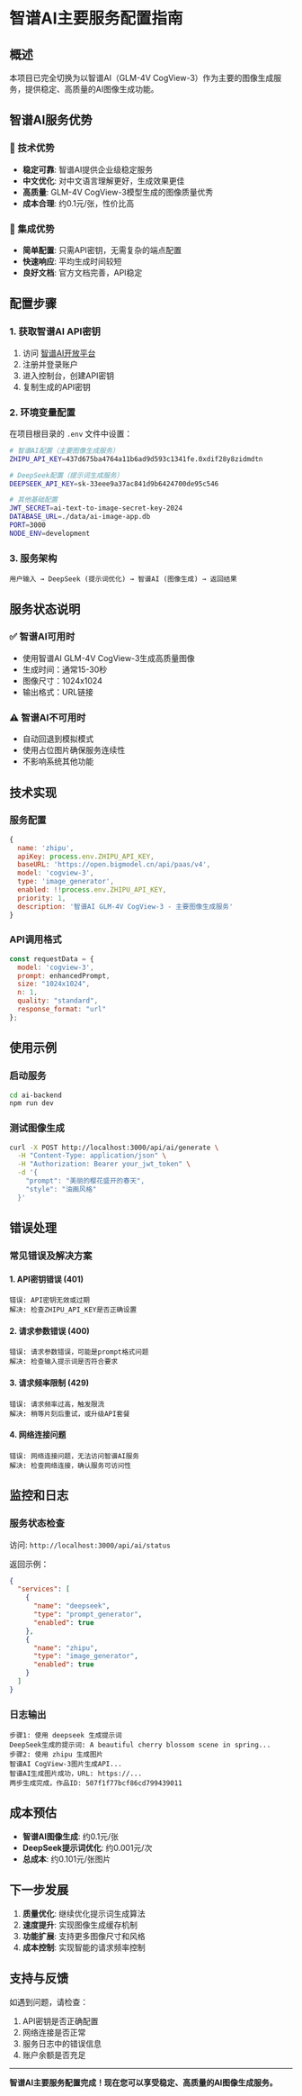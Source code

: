 # 智谱AI主要服务配置指南

## 概述

本项目已完全切换为以智谱AI（GLM-4V CogView-3）作为主要的图像生成服务，提供稳定、高质量的AI图像生成功能。

## 智谱AI服务优势

### 🎯 技术优势
- **稳定可靠**: 智谱AI提供企业级稳定服务
- **中文优化**: 对中文语言理解更好，生成效果更佳
- **高质量**: GLM-4V CogView-3模型生成的图像质量优秀
- **成本合理**: 约0.1元/张，性价比高

### 🚀 集成优势
- **简单配置**: 只需API密钥，无需复杂的端点配置
- **快速响应**: 平均生成时间较短
- **良好文档**: 官方文档完善，API稳定

## 配置步骤

### 1. 获取智谱AI API密钥

1. 访问 [智谱AI开放平台](https://open.bigmodel.cn/)
2. 注册并登录账户
3. 进入控制台，创建API密钥
4. 复制生成的API密钥

### 2. 环境变量配置

在项目根目录的 `.env` 文件中设置：

```bash
# 智谱AI配置（主要图像生成服务）
ZHIPU_API_KEY=437d675ba4764a11b6ad9d593c1341fe.0xdif28y8zidmdtn

# DeepSeek配置（提示词生成服务）
DEEPSEEK_API_KEY=sk-33eee9a37ac841d9b6424700de95c546

# 其他基础配置
JWT_SECRET=ai-text-to-image-secret-key-2024
DATABASE_URL=./data/ai-image-app.db
PORT=3000
NODE_ENV=development
```

### 3. 服务架构

```
用户输入 → DeepSeek (提示词优化) → 智谱AI (图像生成) → 返回结果
```

## 服务状态说明

### ✅ 智谱AI可用时
- 使用智谱AI GLM-4V CogView-3生成高质量图像
- 生成时间：通常15-30秒
- 图像尺寸：1024x1024
- 输出格式：URL链接

### ⚠️ 智谱AI不可用时
- 自动回退到模拟模式
- 使用占位图片确保服务连续性
- 不影响系统其他功能

## 技术实现

### 服务配置
```javascript
{
  name: 'zhipu',
  apiKey: process.env.ZHIPU_API_KEY,
  baseURL: 'https://open.bigmodel.cn/api/paas/v4',
  model: 'cogview-3',
  type: 'image_generator',
  enabled: !!process.env.ZHIPU_API_KEY,
  priority: 1,
  description: '智谱AI GLM-4V CogView-3 - 主要图像生成服务'
}
```

### API调用格式
```javascript
const requestData = {
  model: 'cogview-3',
  prompt: enhancedPrompt,
  size: "1024x1024",
  n: 1,
  quality: "standard",
  response_format: "url"
};
```

## 使用示例

### 启动服务
```bash
cd ai-backend
npm run dev
```

### 测试图像生成
```bash
curl -X POST http://localhost:3000/api/ai/generate \
  -H "Content-Type: application/json" \
  -H "Authorization: Bearer your_jwt_token" \
  -d '{
    "prompt": "美丽的樱花盛开的春天",
    "style": "油画风格"
  }'
```

## 错误处理

### 常见错误及解决方案

#### 1. API密钥错误 (401)
```
错误: API密钥无效或过期
解决: 检查ZHIPU_API_KEY是否正确设置
```

#### 2. 请求参数错误 (400)
```
错误: 请求参数错误，可能是prompt格式问题
解决: 检查输入提示词是否符合要求
```

#### 3. 请求频率限制 (429)
```
错误: 请求频率过高，触发限流
解决: 稍等片刻后重试，或升级API套餐
```

#### 4. 网络连接问题
```
错误: 网络连接问题，无法访问智谱AI服务
解决: 检查网络连接，确认服务可访问性
```

## 监控和日志

### 服务状态检查
访问: `http://localhost:3000/api/ai/status`

返回示例：
```json
{
  "services": [
    {
      "name": "deepseek",
      "type": "prompt_generator",
      "enabled": true
    },
    {
      "name": "zhipu",
      "type": "image_generator", 
      "enabled": true
    }
  ]
}
```

### 日志输出
```
步骤1: 使用 deepseek 生成提示词
DeepSeek生成的提示词: A beautiful cherry blossom scene in spring...
步骤2: 使用 zhipu 生成图片
智谱AI CogView-3图片生成API...
智谱AI生成图片成功，URL: https://...
两步生成完成，作品ID: 507f1f77bcf86cd799439011
```

## 成本预估

- **智谱AI图像生成**: 约0.1元/张
- **DeepSeek提示词优化**: 约0.001元/次
- **总成本**: 约0.101元/张图片

## 下一步发展

1. **质量优化**: 继续优化提示词生成算法
2. **速度提升**: 实现图像生成缓存机制
3. **功能扩展**: 支持更多图像尺寸和风格
4. **成本控制**: 实现智能的请求频率控制

## 支持与反馈

如遇到问题，请检查：
1. API密钥是否正确配置
2. 网络连接是否正常
3. 服务日志中的错误信息
4. 账户余额是否充足

---

**智谱AI主要服务配置完成！现在您可以享受稳定、高质量的AI图像生成服务。** 